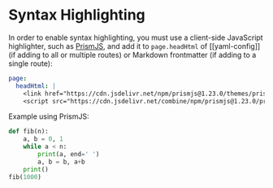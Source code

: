 # Syntax Highlighting

In order to enable syntax highlighting, you must use a client-side JavaScript highlighter, such as [PrismJS](https://prismjs.com/), and add it to `page.headHtml` of [[yaml-config]] (if adding to all or multiple routes) or Markdown frontmatter (if adding to a single route):

```yaml
page:
  headHtml: |
    <link href="https://cdn.jsdelivr.net/npm/prismjs@1.23.0/themes/prism-tomorrow.css" rel="stylesheet" />
    <script src="https://cdn.jsdelivr.net/combine/npm/prismjs@1.23.0/prism.min.js,npm/prismjs@1.23.0/plugins/autoloader/prism-autoloader.min.js"></script>
```

Example using PrismJS:

```python
def fib(n):
    a, b = 0, 1
    while a < n:
        print(a, end=' ')
        a, b = b, a+b
    print()
fib(1000)
```